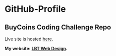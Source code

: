 # GitHub-Profile

## BuyCoins Coding Challenge Repo

Live site is hosted [here](https://stupefied-austin-57d146.netlify.app).

**My website: [LBT Web Design](https://www.lbtwebdesign.com).**
